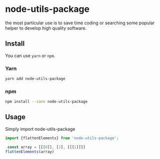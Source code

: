 # node-utils-package
the most particular use is to save time coding or searching some popular helper to develop high quality software.
## Install

You can use `yarn` or `npm`.


### Yarn

```bash
yarn add node-utils-package
```

### npm

```bash
npm install --save node-utils-package
```

## Usage

Simply import node-utils-package

```js
import {flattenElements} from 'node-utils-package';

 const array = [[[0]], [1], [[[1]]]]
flattenElements(array)
```


